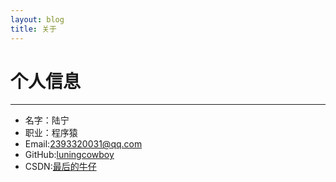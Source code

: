 ```yaml
---
layout: blog
title: 关于
---
```

# 个人信息
***
- 名字：陆宁
- 职业：程序猿
- Email:2393320031@qq.com
- GitHub:[luningcowboy](https://github.com/luningcowboy)  
- CSDN:[最后的牛仔](http://write.blog.csdn.net/postlist)
